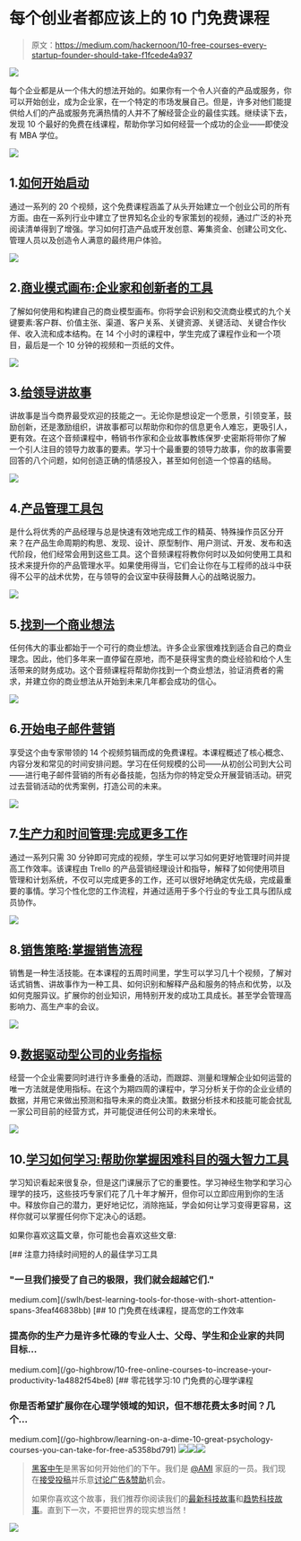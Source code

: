 # 每个创业者都应该上的 10 门免费课程

> 原文：<https://medium.com/hackernoon/10-free-courses-every-startup-founder-should-take-f1fcede4a937>

![](img/2e7dcf5b8e19e2de4ddaaeaa68defb0a.png)

每个企业都是从一个伟大的想法开始的。如果你有一个令人兴奋的产品或服务，你可以开始创业，成为企业家，在一个特定的市场发展自己。但是，许多对他们能提供给人们的产品或服务充满热情的人并不了解经营企业的最佳实践。继续读下去，发现 10 个最好的免费在线课程，帮助你学习如何经营一个成功的企业——即使没有 MBA 学位。

![](img/8731cb043516bf660202229badc2d143.png)

## 1.[如何开始启动](http://startupclass.samaltman.com/)

通过一系列的 20 个视频，这个免费课程涵盖了从头开始建立一个创业公司的所有方面。由在一系列行业中建立了世界知名企业的专家策划的视频，通过广泛的补充阅读清单得到了增强。学习如何打造产品或开发创意、筹集资金、创建公司文化、管理人员以及创造令人满意的最终用户体验。

![](img/c12591347cb84bcb653379c6b98f5a5e.png)

## 2.[商业模式画布:企业家和创新者的工具](https://www.coursera.org/learn/business-model-canvas)

了解如何使用和构建自己的商业模型画布。你将学会识别和交流商业模式的九个关键要素:客户群、价值主张、渠道、客户关系、关键资源、关键活动、关键合作伙伴、收入流和成本结构。在 14 个小时的课程中，学生完成了课程作业和一个项目，最后是一个 10 分钟的视频和一页纸的文件。

![](img/56c7755f19391d7d5fb4be16ffbcec71.png)

## 3.[给领导讲故事](https://listenable.io/web/courses/135/storytelling-for-leaders/)

讲故事是当今商界最受欢迎的技能之一。无论你是想设定一个愿景，引领变革，鼓励创新，还是激励组织，讲故事都可以帮助你和你的信息更令人难忘，更吸引人，更有效。在这个音频课程中，畅销书作家和企业故事教练保罗·史密斯将带你了解一个引人注目的领导力故事的要素。学习十个最重要的领导力故事，你的故事需要回答的八个问题，如何创造正确的情感投入，甚至如何创造一个惊喜的结局。

![](img/18e6970756b350ff29e57bdd0e75bc49.png)

## 4.[产品管理工具包](https://listenable.io/web/courses/80/product-management-toolkit/)

是什么将优秀的产品经理与总是快速有效地完成工作的精英、特殊操作员区分开来？在产品生命周期的构思、发现、设计、原型制作、用户测试、开发、发布和迭代阶段，他们经常会用到这些工具。这个音频课程将教你何时以及如何使用工具和技术来提升你的产品管理水平。如果使用得当，它们会让你在与工程师的战斗中获得不公平的战术优势，在与领导的会议室中获得鼓舞人心的战略说服力。

![](img/230a9e88242d802934ffe169d05fe4a4.png)

## 5.[找到一个商业想法](https://listenable.io/web/courses/119/find-a-business-idea/)

任何伟大的事业都始于一个可行的商业想法。许多企业家很难找到适合自己的商业理念。因此，他们多年来一直停留在原地，而不是获得宝贵的商业经验和给个人生活带来的财务成功。这个音频课程将帮助你找到一个商业想法，验证消费者的需求，并建立你的商业想法从开始到未来几年都会成功的信心。

![](img/bad17bf6f662daa8115416cf83bd77f6.png)

## 6.[开始电子邮件营销](https://www.skillshare.com/classes/Getting-Started-with-Email-Marketing/133293390?via=browse-rating-business-layout-grid)

享受这个由专家带领的 14 个视频剪辑而成的免费课程。本课程概述了核心概念、内容分发和常见的时间安排问题。学习在任何规模的公司——从初创公司到大公司——进行电子邮件营销的所有必备技能，包括为你的特定受众开展营销活动。研究过去营销活动的优秀案例，打造公司的未来。

![](img/31fecdedeb7f2e9ee8a21e1ed8385f52.png)

## 7.[生产力和时间管理:完成更多工作](https://www.skillshare.com/classes/Productivity-and-Time-Management-Get-More-Done/1921237697?via=browse-rating-business-layout-grid)

通过一系列只需 30 分钟即可完成的视频，学生可以学习如何更好地管理时间并提高工作效率。该课程由 Trello 的产品营销经理设计和指导，解释了如何使用项目管理和计划系统，不仅可以完成更多的工作，还可以很好地确定优先级，完成最重要的事情。学习个性化您的工作流程，并通过适用于多个行业的专业工具与团队成员协作。

![](img/e8bfaa61a782b208778ec0eab1a7ddc9.png)

## 8.[销售策略:掌握销售流程](https://www.coursera.org/learn/sales-strategies)

销售是一种生活技能。在本课程的五周时间里，学生可以学习几十个视频，了解对话式销售、讲故事作为一种工具、如何识别和解释产品和服务的特点和优势，以及如何克服异议。扩展你的创业知识，用特别开发的成功工具成长。甚至学会管理高影响力、高生产率的会议。

![](img/ba277aa705ffcf192eda8a804454effe.png)

## 9.[数据驱动型公司的业务指标](https://www.coursera.org/learn/analytics-business-metrics)

经营一个企业需要同时进行许多重叠的活动，而跟踪、测量和理解企业如何运营的唯一方法就是使用指标。在这个为期四周的课程中，学习分析关于你的企业业绩的数据，并用它来做出预测和指导未来的商业决策。数据分析技术和技能可能会扰乱一家公司目前的经营方式，并可能促进任何公司的未来增长。

![](img/39a0758ea2b783be217f6098f2db22d2.png)

## 10.[学习如何学习:帮助你掌握困难科目的强大智力工具](https://www.coursera.org/learn/learning-how-to-learn)

学习知识看起来很复杂，但是这门课展示了它的重要性。学习神经生物学和学习心理学的技巧，这些技巧专家们花了几十年才解开，但你可以立即应用到你的生活中。释放你自己的潜力，更好地记忆，消除拖延，学会如何让学习变得更容易，这样你就可以掌握任何你下定决心的话题。

如果你喜欢这篇文章，你可能也会喜欢这些文章:

[](/swlh/best-learning-tools-for-those-with-short-attention-spans-3feaf46838bb) [## 注意力持续时间短的人的最佳学习工具

### "一旦我们接受了自己的极限，我们就会超越它们."

medium.com](/swlh/best-learning-tools-for-those-with-short-attention-spans-3feaf46838bb) [](/go-highbrow/10-free-online-courses-to-increase-your-productivity-1a4882f54be8) [## 10 门免费在线课程，提高您的工作效率

### 提高你的生产力是许多忙碌的专业人士、父母、学生和企业家的共同目标…

medium.com](/go-highbrow/10-free-online-courses-to-increase-your-productivity-1a4882f54be8) [](/go-highbrow/learning-on-a-dime-10-great-psychology-courses-you-can-take-for-free-a5358bd791) [## 零花钱学习:10 门免费的心理学课程

### 你是否希望扩展你在心理学领域的知识，但不想花费太多时间？几个…

medium.com](/go-highbrow/learning-on-a-dime-10-great-psychology-courses-you-can-take-for-free-a5358bd791) [![](img/50ef4044ecd4e250b5d50f368b775d38.png)](http://bit.ly/HackernoonFB)[![](img/979d9a46439d5aebbdcdca574e21dc81.png)](https://goo.gl/k7XYbx)[![](img/2930ba6bd2c12218fdbbf7e02c8746ff.png)](https://goo.gl/4ofytp)

> [黑客中午](http://bit.ly/Hackernoon)是黑客如何开始他们的下午。我们是 [@AMI](http://bit.ly/atAMIatAMI) 家庭的一员。我们现在[接受投稿](http://bit.ly/hackernoonsubmission)并乐意[讨论广告&赞助](mailto:partners@amipublications.com)机会。
> 
> 如果你喜欢这个故事，我们推荐你阅读我们的[最新科技故事](http://bit.ly/hackernoonlatestt)和[趋势科技故事](https://hackernoon.com/trending)。直到下一次，不要把世界的现实想当然！

![](img/be0ca55ba73a573dce11effb2ee80d56.png)